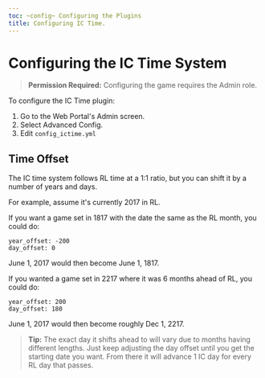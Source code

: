```yaml
---
toc: ~config~ Configuring the Plugins
title: Configuring IC Time.
---
```

# Configuring the IC Time System

> **Permission Required:** Configuring the game requires the Admin role.

To configure the IC Time plugin:

1. Go to the Web Portal's Admin screen.  
2. Select Advanced Config.
3. Edit `config_ictime.yml`

## Time Offset

The IC time system follows RL time at a 1:1 ratio, but you can shift it by a number of years and days.

For example, assume it's currently 2017 in RL.

If you want a game set in 1817 with the date the same as the RL month, you could do:

    year_offset: -200
    day_offset: 0

June 1, 2017 would then become June 1, 1817.

If you wanted a game set in 2217 where it was 6 months ahead of RL, you could do:

    year_offset: 200
    day_offset: 180

June 1, 2017 would then become roughly Dec 1, 2217. 

> **Tip:** The exact day it shifts ahead to will vary due to months having different lengths.  Just keep adjusting the day offset until you get the starting date you want.  From there it will advance 1 IC day for every RL day that passes.